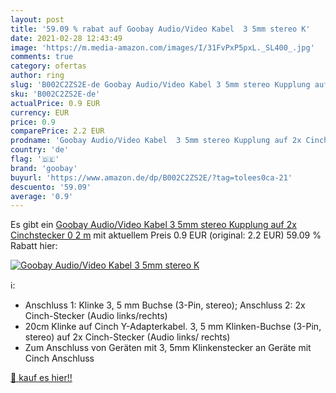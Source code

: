 ```yaml
---
layout: post
title: '59.09 % rabat auf Goobay Audio/Video Kabel  3 5mm stereo K'
date: 2021-02-28 12:43:49
image: 'https://m.media-amazon.com/images/I/31FvPxP5pxL._SL400_.jpg'
comments: true
category: ofertas
author: ring
slug: 'B002C2ZS2E-de Goobay Audio/Video Kabel 3 5mm stereo Kupplung auf 2x...'
sku: 'B002C2ZS2E-de'
actualPrice: 0.9 EUR
currency: EUR
price: 0.9
comparePrice: 2.2 EUR
prodname: 'Goobay Audio/Video Kabel  3 5mm stereo Kupplung auf 2x Cinchstecker  0 2 m'
country: 'de'
flag: '🇩🇪'
brand: 'goobay'
buyurl: 'https://www.amazon.de/dp/B002C2ZS2E/?tag=tolees0ca-21'
descuento: '59.09'
average: '0.9'
---
```


Es gibt ein [Goobay Audio/Video Kabel  3 5mm stereo Kupplung auf 2x Cinchstecker  0 2 m](https://www.amazon.de/dp/B002C2ZS2E/?tag=tolees0ca-21) mit aktuellem Preis 0.9 EUR (original: 2.2 EUR) 59.09 % Rabatt hier:

[![Goobay Audio/Video Kabel  3 5mm stereo K](https://m.media-amazon.com/images/I/31FvPxP5pxL._SL400_.jpg)](https://www.amazon.de/dp/B002C2ZS2E/?tag=tolees0ca-21)

ℹ️:

- Anschluss 1: Klinke 3, 5 mm Buchse (3-Pin, stereo); Anschluss 2: 2x Cinch-Stecker (Audio links/rechts)
- 20cm Klinke auf Cinch Y-Adapterkabel. 3, 5 mm Klinken-Buchse (3-Pin, stereo) auf 2x Cinch-Stecker (Audio links/ rechts)
- Zum Anschluss von Geräten mit 3, 5mm Klinkenstecker an Geräte mit Cinch Anschluss

[🛒 kauf es hier!!](https://www.amazon.de/dp/B002C2ZS2E/?tag=tolees0ca-21)
